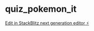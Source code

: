 # quiz_pokemon_it

[Edit in StackBlitz next generation editor ⚡️](https://stackblitz.com/~/github.com/jsbase/quiz_pokemon_it)